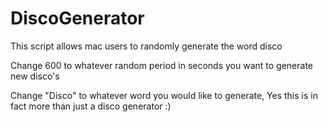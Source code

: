 # DiscoGenerator
This script allows mac users to randomly generate the word disco

Change 600 to whatever random period in seconds you want to generate new disco's

Change "Disco" to whatever word you would like to generate, Yes this is in fact more than just a disco generator :)